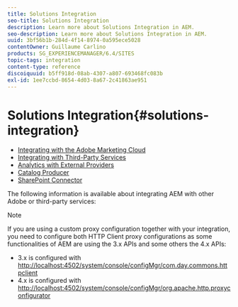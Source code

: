 ```yaml
---
title: Solutions Integration
seo-title: Solutions Integration
description: Learn more about Solutions Integration in AEM.
seo-description: Learn more about Solutions Integration in AEM.
uuid: 3bf56b1b-284d-4f14-8974-0a595ece5028
contentOwner: Guillaume Carlino
products: SG_EXPERIENCEMANAGER/6.4/SITES
topic-tags: integration
content-type: reference
discoiquuid: b5ff918d-08ab-4307-a807-693468fc083b
exl-id: 1ee7ccbd-8654-4d03-8a67-2c41863ae951
---
```

# Solutions Integration{#solutions-integration}

* [Integrating with the Adobe Marketing Cloud](/help/sites-administering/marketing-cloud.md)
* [Integrating with Third-Party Services](/help/sites-administering/third-party-services.md)
* [Analytics with External Providers](/help/sites-administering/external-providers.md)
* [Catalog Producer](/help/sites-administering/catalog-producer.md)
* [SharePoint Connector](/help/sites-administering/sharepoint-connector.md)

The following information is available about integrating AEM with other Adobe or third-party services:

>[!NOTE]
>
>If you are using a custom proxy configuration together with your integration, you need to configure both HTTP Client proxy configurations as some functionalities of AEM are using the 3.x APIs and some others the 4.x APIs:
>
>* 3.x is configured with [http://localhost:4502/system/console/configMgr/com.day.commons.httpclient](http://localhost:4502/system/console/configMgr/com.day.commons.httpclient)
>* 4.x is configured with [http://localhost:4502/system/console/configMgr/org.apache.http.proxyconfigurator](http://localhost:4502/system/console/configMgr/org.apache.http.proxyconfigurator)
>
